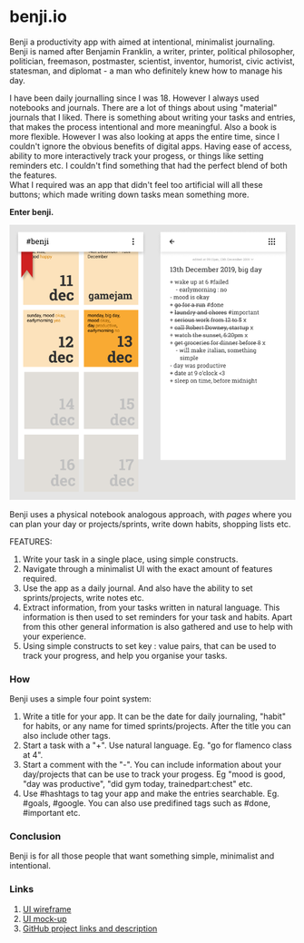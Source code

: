 # benji.io
Benji a productivity app with aimed at intentional, minimalist journaling.
Benji is named after Benjamin Franklin, a writer, printer, political philosopher, politician, freemason, postmaster, scientist, inventor, humorist, civic activist, statesman, and diplomat - a man who definitely knew how to manage his day.

I have been daily journalling since I was 18. However I always used notebooks and journals. There are a lot of things about using "material" journals that I liked. There is something about writing your tasks and entries, that makes the process intentional and more meaningful. Also a book is more flexible. However I was also looking at apps the entire time, since I couldn't ignore the obvious benefits of digital apps. Having ease of access, ability to more interactively track your progess, or things like setting reminders etc. I couldn't find something that had the perfect blend of both the features.    
What I required was an app that didn't feel too artificial will all these buttons; which made writing down tasks mean something more.

**Enter benji.**

![ui](res/ui.png)

Benji uses a physical notebook analogous approach, with *pages* where you can plan your day or projects/sprints, write down habits, shopping lists etc.

FEATURES:
1) Write your task in a single place, using simple constructs.
2) Navigate through a minimalist UI with the exact amount of features required.
3) Use the app as a daily journal. And also have the ability to set sprints/projects, write notes etc.
4) Extract information, from your tasks written in natural language. This information is then used to set reminders for your task and habits. Apart from this other general information is also gathered and use to help with your experience.
5) Using simple constructs to set key : value pairs, that can be used to track your progress, and help you organise your tasks.

### How
Benji uses a simple four point system:
1) Write a title for your app. It can be the date for daily journaling, "habit" for habits, or any name for timed sprints/projects. After the title you can also include other tags.
2) Start a task with a "+". Use natural language. Eg. "go for flamenco class at 4".
3) Start a comment with the "-". You can include information about your day/projects that can be use to track your progess. Eg "mood is good, "day was productive", "did gym today, trainedpart:chest" etc.
4) Use #hashtags to tag your app and make the entries searchable. Eg. #goals, #google. You can also use predifined tags such as #done, #important etc.

### Conclusion
Benji is for all those people that want something simple, minimalist and intentional. 

### Links
1) [UI wireframe](https://github.com/shubhamtewari/benji/blob/master/res/uiwireframes.pdf)
2) [UI mock-up](https://github.com/shubhamtewari/benji/blob/master/res/ui.png)
3) [GitHub project links and description](https://github.com/shubhamtewari/benji/blob/master/res/projectdescription.md)
